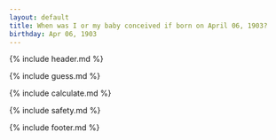 ```yaml
---
layout: default
title: When was I or my baby conceived if born on April 06, 1903?
birthday: Apr 06, 1903
---
```


{% include header.md %}

{% include guess.md %}

{% include calculate.md %}

{% include safety.md %}

{% include footer.md %}



